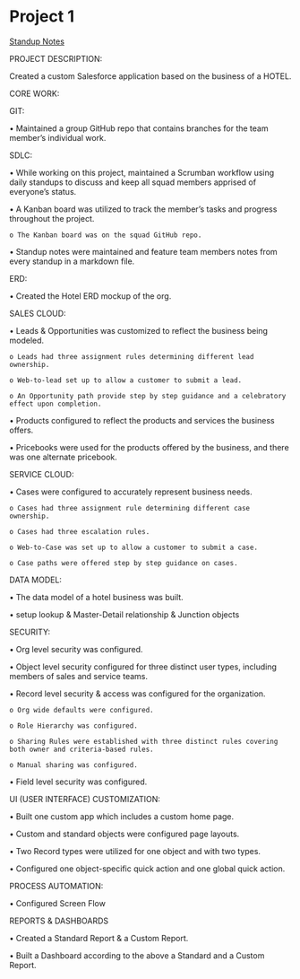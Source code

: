 # Project 1

[Standup Notes](https://docs.google.com/document/d/1hHbIvVRy6CJgUKDqt5x-TVkLUspNREHN7vDGC0KrHVk/edit?usp=sharing)

PROJECT DESCRIPTION: 

Created a custom Salesforce application based on the business of a HOTEL. 

CORE WORK: 


GIT: 

• Maintained a group GitHub repo that contains branches for the team member’s individual work. 

SDLC: 

• While working on this project, maintained a Scrumban workflow using daily standups to discuss and keep all squad members apprised of everyone’s status. 

• A Kanban board was utilized to track the member’s tasks and progress throughout the project. 

	o The Kanban board was on the squad GitHub repo. 
	
• Standup notes were maintained and feature team members notes from every standup in a markdown file. 

ERD: 

• Created the Hotel ERD mockup of the org. 

SALES CLOUD: 

• Leads & Opportunities was customized to reflect the business being modeled. 

	o Leads had three assignment rules determining different lead ownership. 
	
	o Web-to-lead set up to allow a customer to submit a lead. 
	
	o An Opportunity path provide step by step guidance and a celebratory effect upon completion. 
	
• Products configured to reflect the products and services the business offers.

• Pricebooks were used for the products offered by the business, and there was one alternate pricebook. 

SERVICE CLOUD: 

• Cases were configured to accurately represent business needs. 

	o Cases had three assignment rule determining different case ownership.
	
	o Cases had three escalation rules. 
	
	o Web-to-Case was set up to allow a customer to submit a case. 
	
	o Case paths were offered step by step guidance on cases. 

DATA MODEL: 

• The data model of a hotel business was built.  

• setup lookup & Master-Detail relationship & Junction objects 

SECURITY: 

• Org level security was configured. 

• Object level security configured for three distinct user types, including members of sales and service teams. 

• Record level security & access was configured for the organization. 

	o Org wide defaults were configured. 
	
	o Role Hierarchy was configured. 
	
	o Sharing Rules were established with three distinct rules covering both owner and criteria-based rules. 
	
	o Manual sharing was configured. 
	
• Field level security was configured. 

UI (USER INTERFACE) CUSTOMIZATION: 

• Built one custom app which includes a custom home page. 

• Custom and standard objects were configured page layouts. 

• Two Record types were utilized for one object and with two types. 

• Configured one object-specific quick action and one global quick action. 

PROCESS AUTOMATION: 

• Configured Screen Flow
	
REPORTS & DASHBOARDS 

• Created a Standard Report & a Custom Report. 

• Built a Dashboard according to the above a Standard and a Custom Report.


